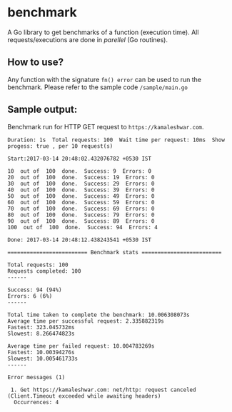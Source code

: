 # benchmark
A Go library to get benchmarks of a function (execution time). All requests/executions are done in *parellel* (Go routines).

## How to use?
Any function with the signature `fn() error` can be used to run the benchmark. Please refer to the sample code `/sample/main.go`


## Sample output:

Benchmark run for HTTP GET request to `https://kamaleshwar.com`.

```
Duration: 1s  Total requests: 100  Wait time per request: 10ms  Show progess: true , per 10 request(s)

Start:2017-03-14 20:48:02.432076782 +0530 IST

10  out of  100  done.  Success: 9  Errors: 0
20  out of  100  done.  Success: 19  Errors: 0
30  out of  100  done.  Success: 29  Errors: 0
40  out of  100  done.  Success: 39  Errors: 0
50  out of  100  done.  Success: 49  Errors: 0
60  out of  100  done.  Success: 59  Errors: 0
70  out of  100  done.  Success: 69  Errors: 0
80  out of  100  done.  Success: 79  Errors: 0
90  out of  100  done.  Success: 89  Errors: 0
100  out of  100  done.  Success: 94  Errors: 4

Done: 2017-03-14 20:48:12.438243541 +0530 IST 

========================= Benchmark stats =========================
 
Total requests: 100 
Requests completed: 100
------

Success: 94 (94%) 
Errors: 6 (6%)
------

Total time taken to complete the benchmark: 10.006308073s
Average time per successful request: 2.335882319s 
Fastest: 323.045732ms 
Slowest: 8.266474823s

Average time per failed request: 10.004783269s 
Fastest: 10.00394276s 
Slowest: 10.005461733s
------

Error messages (1)

 1. Get https://kamaleshwar.com: net/http: request canceled (Client.Timeout exceeded while awaiting headers)
  Occurrences: 4
```
